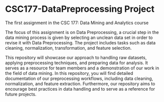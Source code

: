 # CSC177-DataPreprocessing Project
The first assignment in the CSC 177: Data Mining and Analytics course

The focus of this assignment is on Data Preprocessing, a crucial step in the data mining process is given by selecting an unclean data set in order to revise it with Data Preprocessing. The project includes tasks such as data cleaning, normalization, transformation, and feature selection.

This repository will showcase our approach to handling raw datasets, applying preprocessing techniques, and preparing data for analysis. It serves as a resource for team members and a demonstration of our work in the field of data mining. In this repository, you will find detailed documentation of our preprocessing workflows, including data cleaning, normalization, and feature extraction. Furthermore, our repository aims to encourage best practices in data handling and to serve as a reference for future projects.
